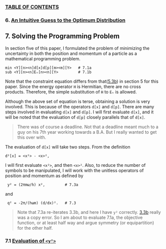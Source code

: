 ### [TABLE OF CONTENTS](CONTENTS.md)

### 6. [An Intuitive Guess to the Optimum Distribution](INTUITIVE.md)

## 7. Solving the Programming Problem

In section five of this paper,
I formulated the problem of minimizing the uncertainty
in both the position and momentum of a particle
as a mathematical programming problem.

    min <Y][n><n]d[x]d[p][m><m][Y>   # 7.1a
    sub <Y][n><n]Eₙ[n><n][Y>         # 7.1b

Note that the constraint equation differs from that([5.3b](FORMULATION.md))
in section 5 for this paper.
Since the energy operator `H` is Hermitian, there are no cross products.
Therefore, the simple substitution of `H` to `Eₙ` is allowed.

Although the above set of equation is terse,
obtaining a solution is very involved.
This is because of the operators `d[x]` and `d[p]`.
There are many steps involved in evaluating `d[x]` and `d[p]`.
I will first evaluate `d[x]`, and it will be noted that the evaluation of `d[p]`
closely parallels that of `d[x]`.

> There was of course a deadline.
> Not that a deadline meant much to a guy on his 7th year working towards a B.A.
> But I really wanted to get this over with.

The evaluation of `d[x]` will take two steps.  From the definition

    d²[x] = <x²> - <x>²,

I will first evaluate `<x²>`, and then `<x>²`.
Also, to reduce the number of symbols to be manipulated,
I will work with the unitless operators of position and momentum as defined by

     y² = (2πmω/h) x²,         # 7.3a

and

     q² = -2π/(hωm) (d/dx)².   # 7.3

> Note that 7.3a re-iterates 3.3b, and here I have `y²` correctly.
> [3.3b](QMSHO.md) really was a copy error.
> So I am about to evaluate 7.1a, the objective function, or
> at least half way and argue symmetry (or equipartition) for the other half.

### 7.1 [Evaluation of `<y²>`](Y2.md)
